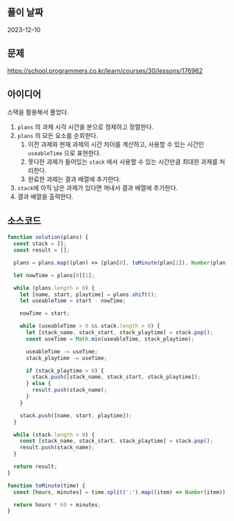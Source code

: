 ## 풀이 날짜

2023-12-10

## 문제

https://school.programmers.co.kr/learn/courses/30/lessons/176962

## 아이디어

스택을 활용해서 풀었다.

1. `plans` 의 과제 시각 시간을 분으로 정제하고 정렬한다.
2. `plans` 의 모든 요소를 순회한다.
   1. 이전 과제와 현재 과제의 시간 차이를 계산하고, 사용할 수 있는 시간인 `useableTime` 으로 표현한다.
   2. 못다한 과제가 들어있는 `stack` 에서 사용할 수 있는 시간만큼 최대한 과제를 처리한다.
   3. 완료한 과제는 결과 배열에 추가한다.
3. `stack`에 아직 남은 과제가 있다면 꺼내서 결과 배열에 추가한다.
4. 결과 배열을 출력한다.

## 소스코드

```js
function solution(plans) {
  const stack = [];
  const result = [];

  plans = plans.map((plan) => [plan[0], toMinute(plan[1]), Number(plan[2])]).sort((a, b) => a[1] - b[1]);

  let nowTime = plans[0][1];

  while (plans.length > 0) {
    let [name, start, playtime] = plans.shift();
    let useableTime = start - nowTime;

    nowTime = start;

    while (useableTime > 0 && stack.length > 0) {
      let [stack_name, stack_start, stack_playtime] = stack.pop();
      const useTime = Math.min(useableTime, stack_playtime);

      useableTime -= useTime;
      stack_playtime -= useTime;

      if (stack_playtime > 0) {
        stack.push([stack_name, stack_start, stack_playtime]);
      } else {
        result.push(stack_name);
      }
    }

    stack.push([name, start, playtime]);
  }

  while (stack.length > 0) {
    const [stack_name, stack_start, stack_playtime] = stack.pop();
    result.push(stack_name);
  }

  return result;
}

function toMinute(time) {
  const [hours, minutes] = time.split(':').map((item) => Number(item));

  return hours * 60 + minutes;
}
```
